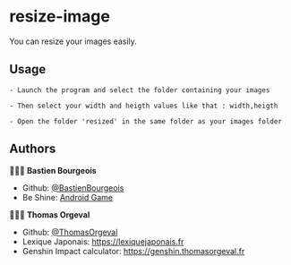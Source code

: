 # resize-image

You can resize your images easily.

## Usage

`- Launch the program and select the folder containing your images`

`- Then select your width and heigth values like that : width,heigth`

`- Open the folder 'resized' in the same folder as your images folder`

## Authors

👨🏻‍💼 **Bastien Bourgeois**

- Github: [@BastienBourgeois](https://github.com/bastienbourgeois)
- Be Shine: [Android Game](https://play.google.com/store/apps/details?id=com.baffestudio.beshine)

👨🏻‍💼 **Thomas Orgeval**

- Github: [@ThomasOrgeval](https://github.com/ThomasOrgeval)
- Lexique Japonais: https://lexiquejaponais.fr
- Genshin Impact calculator: https://genshin.thomasorgeval.fr